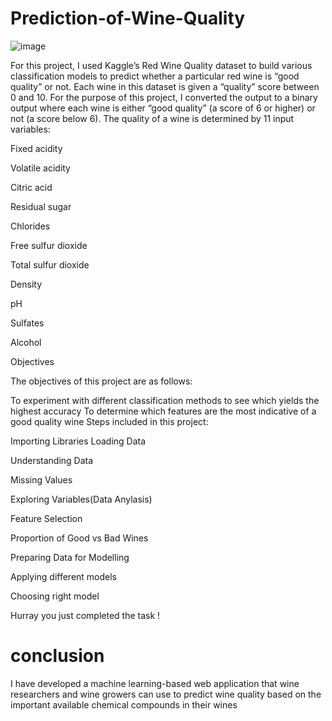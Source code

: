 # Prediction-of-Wine-Quality
![image](https://github.com/Hariharan161297/Wine_quality/assets/146412784/d2308ff0-6a57-4965-aead-f8140b7b8bba)

For this project, I used Kaggle’s Red Wine Quality dataset to build various classification models to predict whether a particular red wine is “good quality” or not. Each wine in this dataset is given a “quality” score between 0 and 10. For the purpose of this project, I converted the output to a binary output where each wine is either “good quality” (a score of 6 or higher) or not (a score below 6). The quality of a wine is determined by 11 input variables:

 Fixed acidity
 
 Volatile acidity
 
 Citric acid
 
 Residual sugar
 
 Chlorides
 
 Free sulfur dioxide
 
 Total sulfur dioxide
 
 Density
 
 pH
 
 Sulfates
 
 Alcohol
 
 
 Objectives


The objectives of this project are as follows:

To experiment with different classification methods to see which yields the highest accuracy
To determine which features are the most indicative of a good quality wine
Steps included in this project:

Importing Libraries
Loading Data

Understanding Data

Missing Values

Exploring Variables(Data Anylasis)

Feature Selection

Proportion of Good vs Bad Wines

Preparing Data for Modelling

Applying different models

Choosing right model

Hurray you just completed the task !

# conclusion

I have developed a machine learning-based web application that wine researchers and wine growers can use to predict wine quality based on the important available chemical compounds in their wines
